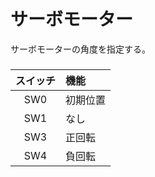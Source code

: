 # サーボモーター

サーボモーターの角度を指定する。

###
|スイッチ|機能    |
|:------:|:-------|
|SW0     |初期位置|
|SW1     |なし    |
|SW3     |正回転  |
|SW4     |負回転  |
###